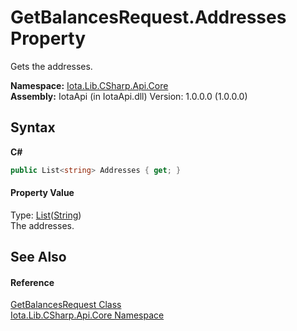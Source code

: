 # GetBalancesRequest.Addresses Property 
 

Gets the addresses.

**Namespace:**&nbsp;<a href="N_Iota_Lib_CSharp_Api_Core">Iota.Lib.CSharp.Api.Core</a><br />**Assembly:**&nbsp;IotaApi (in IotaApi.dll) Version: 1.0.0.0 (1.0.0.0)

## Syntax

**C#**<br />
``` C#
public List<string> Addresses { get; }
```


#### Property Value
Type: <a href="http://msdn2.microsoft.com/en-us/library/6sh2ey19" target="_blank">List</a>(<a href="http://msdn2.microsoft.com/en-us/library/s1wwdcbf" target="_blank">String</a>)<br />The addresses.

## See Also


#### Reference
<a href="T_Iota_Lib_CSharp_Api_Core_GetBalancesRequest">GetBalancesRequest Class</a><br /><a href="N_Iota_Lib_CSharp_Api_Core">Iota.Lib.CSharp.Api.Core Namespace</a><br />
